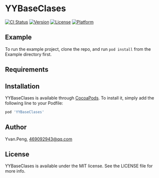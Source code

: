 # YYBaseClases

[![CI Status](http://img.shields.io/travis/Yvan.Peng/YYBaseClases.svg?style=flat)](https://travis-ci.org/Yvan.Peng/YYBaseClases)
[![Version](https://img.shields.io/cocoapods/v/YYBaseClases.svg?style=flat)](http://cocoapods.org/pods/YYBaseClases)
[![License](https://img.shields.io/cocoapods/l/YYBaseClases.svg?style=flat)](http://cocoapods.org/pods/YYBaseClases)
[![Platform](https://img.shields.io/cocoapods/p/YYBaseClases.svg?style=flat)](http://cocoapods.org/pods/YYBaseClases)

## Example

To run the example project, clone the repo, and run `pod install` from the Example directory first.

## Requirements

## Installation

YYBaseClases is available through [CocoaPods](http://cocoapods.org). To install
it, simply add the following line to your Podfile:

```ruby
pod 'YYBaseClases'
```

## Author

Yvan.Peng, 469092943@qq.com

## License

YYBaseClases is available under the MIT license. See the LICENSE file for more info.
